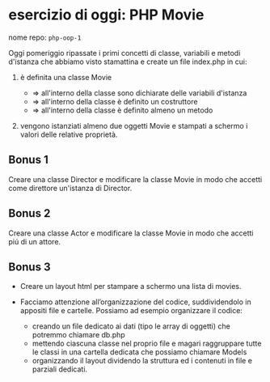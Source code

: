 # esercizio di oggi: **PHP Movie**

nome repo: `php-oop-1`

Oggi pomeriggio ripassate i primi concetti di classe, variabili e metodi d'istanza che abbiamo visto stamattina e create un file index.php in cui:

1. è definita una classe Movie
    - => all'interno della classe sono dichiarate delle variabili d'istanza
    - => all'interno della classe è definito un costruttore
    - => all'interno della classe è definito almeno un metodo

1. vengono istanziati almeno due oggetti Movie e stampati a schermo i valori delle relative proprietà.

## Bonus 1

Creare una classe Director e modificare la classe Movie in modo che accetti come direttore un'istanza di Director.

## Bonus 2

Creare una classe Actor e modificare la classe Movie in modo che accetti piú di un attore.

## Bonus 3

- Creare un layout html per stampare a schermo una lista di movies.
- Facciamo attenzione all’organizzazione del codice, suddividendolo in appositi file e cartelle.
Possiamo ad esempio organizzare il codice:

  - creando un file dedicato ai dati (tipo le array di oggetti) che potremmo chiamare db.php
  - mettendo ciascuna classe nel proprio file e magari raggruppare tutte le classi in una cartella dedicata che possiamo chiamare Models
  - organizzando il layout dividendo la struttura ed i contenuti in file e parziali dedicati.
